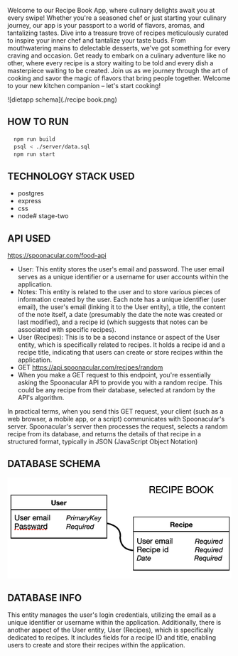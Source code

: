 Welcome to our Recipe Book App, where culinary delights await you at every swipe! Whether you're a seasoned chef or just starting your culinary journey, our app is your passport to a world of flavors, aromas, and tantalizing tastes. Dive into a treasure trove of recipes meticulously curated to inspire your inner chef and tantalize your taste buds. From mouthwatering mains to delectable desserts, we've got something for every craving and occasion. Get ready to embark on a culinary adventure like no other, where every recipe is a story waiting to be told and every dish a masterpiece waiting to be created. Join us as we journey through the art of cooking and savor the magic of flavors that bring people together. Welcome to your new kitchen companion – let's start cooking!

![dietapp schema](./recipe book.png)

HOW TO RUN 
------------------------------------
```bash
  npm run build 
  psql < ./server/data.sql
  npm run start
```

TECHNOLOGY STACK USED
------------------------------------
* postgres
* express
* css
* node# stage-two

API USED
------------------------------------
https://spoonacular.com/food-api
- User: This entity stores the user's email and password. The user email serves as a unique identifier or a username for user accounts within the application.
- Notes: This entity is related to the user and to store various pieces of information created by the user. Each note has a unique identifier (user email), the user's email (linking it to the User entity), a title, the content of the note itself, a date (presumably the date the note was created or last modified), and a recipe id (which suggests that notes can be associated with specific recipes).
- User (Recipes): This is to be a second instance or aspect of the User entity, which is specifically related to recipes. It holds a recipe id and a recipe title, indicating that users can create or store recipes within the application.
- GET https://api.spoonacular.com/recipes/random
- When you make a GET request to this endpoint, you're essentially asking the Spoonacular API to provide you with a random recipe. This could be any recipe from their database, selected at random by the API's algorithm.

In practical terms, when you send this GET request, your client (such as a web browser, a mobile app, or a script) communicates with Spoonacular's server. Spoonacular's server then processes the request, selects a random recipe from its database, and returns the details of that recipe in a structured format, typically in JSON (JavaScript Object Notation) 

DATABASE SCHEMA
------------------------------------
![dietapp schema](./schema.png)

DATABASE INFO
------------------------------------
This entity manages the user's login credentials, utilizing the email as a unique identifier or username within the application. Additionally, there is another aspect of the User entity, User (Recipes), which is specifically dedicated to recipes. It includes fields for a recipe ID and title, enabling users to create and store their recipes within the application.